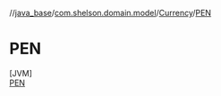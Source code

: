 //[java_base](../../../../index.md)/[com.shelson.domain.model](../../index.md)/[Currency](../index.md)/[PEN](index.md)

# PEN

[JVM]\
[PEN](index.md)
